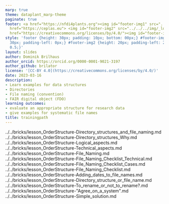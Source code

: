 ```yaml
---
marp: true
theme: dataplant_marp-theme
paginate: true
footer: <a href="https://nfdi4plants.org"><img id="footer-img1" src="../../../img/_logos/DataPLANT/DataPLANT_logo_square_bg_transparent.svg"></a><a
  href="https://ceplas.eu"> <img id="footer-img2" src="../../../img/_logos/CEPLAS/CEPLAS_Icon.jpeg"></a><a
  href="https://creativecommons.org/licenses/by/4.0/"><img id="footer-img3" src="../../../img/_logos/CreativeCommons/by.svg"></a>
style: 'footer {height: 30px; padding: 10px; bottom: 00px;} #footer-img1 {height:
  30px; padding-left: 0px;} #footer-img2 {height: 20px; padding-left: 20px; opacity:
  0.5;}'
layout: slides
author: Dominik Brilhaus
author_orcid: https://orcid.org/0000-0001-9021-3197
author_github: brilator
license: '[CC-BY 4.0](https://creativecommons.org/licenses/by/4.0/)'
date: 2023-03-16
description:
- Learn examples for data structures
- Directories
- File naming (convention)
- FAIR digital object (FDO)
learning outcomes:
- evaluate an appropriate structure for research data
- give examples for systematic file names
title: trainingpath
---
```


../../bricks/lesson_OrderStructure-Directory_structures_and_file_naming.md
../../bricks/lesson_OrderStructure-Directory_structures_Why.md
../../bricks/lesson_OrderStructure-Logical_aspects.md
../../bricks/lesson_OrderStructure-Technical_aspects.md
../../bricks/lesson_OrderStructure-File_Naming.md
../../bricks/lesson_OrderStructure-File_Naming_Checklist_Technical.md
../../bricks/lesson_OrderStructure-File_Naming_Checklist_Cases.md
../../bricks/lesson_OrderStructure-File_Naming_Checklist.md
../../bricks/lesson_OrderStructure-Adding_dates_to_file_names.md
../../bricks/lesson_OrderStructure-Directory_structure_or_file_name.md
../../bricks/lesson_OrderStructure-To_rename_or_not_to_rename?.md
../../bricks/lesson_OrderStructure-"Agree_on_a_system".md
../../bricks/lesson_OrderStructure-Simple_solution.md

